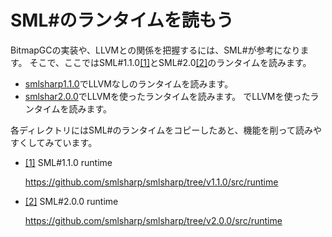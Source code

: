# SML#のランタイムを読もう

BitmapGCの実装や、LLVMとの関係を把握するには、SML#が参考になります。
そこで、ここではSML#1.1.0<a name="r1"></a>[[1]](#1)とSML#2.0<a name="r1"></a>[[2]](#2)のランタイムを読みます。

- [smlsharp1.1.0](//hsk/docs/tree/master/gc/smlsharp/smlshar1.1.0/)でLLVMなしのランタイムを読みます。
- [smlshar2.0.0](//hsk/docs/tree/master/gc/smlsharp/smlshar2.0.0/)でLLVMを使ったランタイムを読みます。
でLLVMを使ったランタイムを読みます。

各ディレクトリにはSML#のランタイムをコピーしたあと、機能を削って読みやすくしてみています。

- <a name="1"></a>[[1]](#r1) SML#1.1.0 runtime

	https://github.com/smlsharp/smlsharp/tree/v1.1.0/src/runtime

- <a name="2"></a>[[2]](#r2) SML#2.0.0 runtime

	https://github.com/smlsharp/smlsharp/tree/v2.0.0/src/runtime
